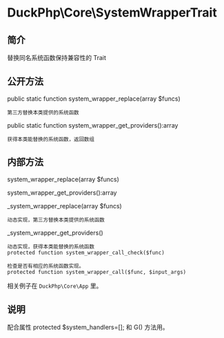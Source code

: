 # DuckPhp\Core\SystemWrapperTrait

## 简介

替换同名系统函数保持兼容性的 Trait

## 公开方法
public static function system_wrapper_replace(array $funcs)
    
    第三方替换本类提供的系统函数
    
public static function system_wrapper_get_providers():array

    获得本类能替换的系统函数，返回数组    
## 内部方法

system_wrapper_replace(array $funcs)

system_wrapper_get_providers():array

_system_wrapper_replace(array $funcs)

    动态实现，第三方替换本类提供的系统函数
_system_wrapper_get_providers()

    动态实现，获得本类能替换的系统函数
    protected function system_wrapper_call_check($func)

    检查是否有相应的系统函数实现。
    protected function system_wrapper_call($func, $input_args)
相关例子在 `DuckPhp\Core\App` 里。
## 说明

配合属性 protected $system_handlers=[]; 和 G() 方法用。

